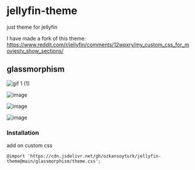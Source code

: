 # jellyfin-theme

just theme for jellyfin

I have made a fork of this theme: https://www.reddit.com/r/jellyfin/comments/12wpxry/my_custom_css_for_moviestv_show_sections/

## glassmorphism

![gif 1 (1)](https://github.com/alexyle/jellyfin-theme/blob/main/assets/298199066-a7b851a6-303f-8412-a7bc-6362a92e0d0a.gif?raw=true)

![image](https://github.com/alexyle/jellyfin-theme/assets/53535044/fdf4ad37-5cd5-4f94-985f-196143d8daf8)

![image](https://github.com/alexyle/jellyfin-theme/assets/53535044/024a3f5f-f19d-4ad2-825c-23353e630223)

![image](https://github.com/alexyle/jellyfin-theme/assets/53535044/a7b851a6-303f-4489-a7bc-6362a92e0d0a)

### Installation

add on custom css

```
@import 'https://cdn.jsdelivr.net/gh/ozkansoyturk/jellyfin-theme@main/glassmorphism/theme.css';
```
